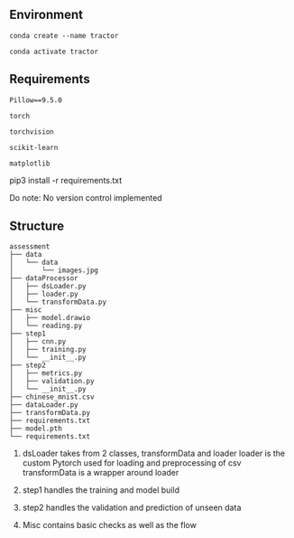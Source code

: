 ## Environment
```conda create --name tractor```

```conda activate tractor```

## Requirements
```Pillow==9.5.0```

```torch```

```torchvision```

```scikit-learn```

```matplotlib```

pip3 install -r requirements.txt

Do note: No version control implemented

## Structure
```
assessment
├── data
│   └── data
│       └── images.jpg
├── dataProcessor
│   ├── dsLoader.py
│   ├── loader.py
│   └── transformData.py
├── misc
│   ├── model.drawio
│   └── reading.py
├── step1
│   ├── cnn.py
│   ├── training.py
│   └── __init__.py
├── step2
│   ├── metrics.py
│   ├── validation.py
│   └── __init__.py
├── chinese_mnist.csv
├── dataLoader.py
├── transformData.py
├── requirements.txt
├── model.pth
└── requirements.txt

```

1. dsLoader takes from 2 classes, transformData and loader
loader is the custom Pytorch used for loading and preprocessing of csv
transformData is a wrapper around loader 

2. step1 handles the training and model build 

3. step2 handles the validation and prediction of unseen data

4. Misc contains basic checks as well as the flow 
